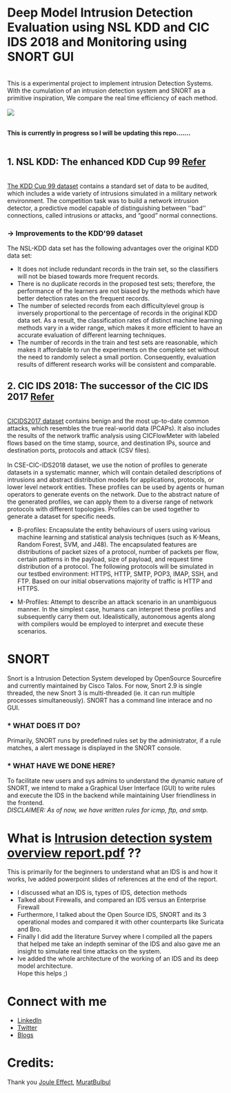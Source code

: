 # Deep Model Intrusion Detection Evaluation using NSL KDD and CIC IDS 2018 and Monitoring using SNORT GUI
<br>
This is a experimental project to implement intrusion Detection Systems. With the cumulation of an intrusion detection system and SNORT as a primitive inspiration, We compare the real time efficiency of each method.
<br></br>
<img src="https://user-images.githubusercontent.com/70995581/209061112-3de8e0c7-07bd-4f7d-bb74-0c05727c52ec.PNG"/>

<br>**This is currently in progress so I will be updating this repo.......**</br>
<br>
## 1. NSL KDD: The enhanced KDD Cup 99 [Refer](https://www.unb.ca/cic/datasets/nsl.html)
<br>[The KDD Cup 99 dataset](https://www.tensorflow.org/datasets/catalog/kddcup99) contains a standard set of data to be audited, which includes a wide variety of intrusions simulated in a military network environment.
The competition task was to build a network intrusion detector, a predictive model capable of distinguishing between ''bad’’ connections, called intrusions or attacks, and “good” normal connections.
### -> Improvements to the KDD'99 dataset
The NSL-KDD data set has the following advantages over the original KDD data set:

* It does not include redundant records in the train set, so the classifiers will not be biased towards more frequent records.
* There is no duplicate records in the proposed test sets; therefore, the performance of the learners are not biased by the methods which have better detection rates on the frequent records.
* The number of selected records from each difficultylevel group is inversely proportional to the percentage of records in the original KDD data set. As a result, the classification rates of distinct machine learning methods vary in a wider range, which makes it more efficient to have an accurate evaluation of different learning techniques.
* The number of records in the train and test sets are reasonable, which makes it affordable to run the experiments on the complete set without the need to randomly select a small portion. Consequently, evaluation results of different research works will be consistent and comparable.

## 2. CIC IDS 2018: The successor of the CIC IDS 2017 [Refer](https://www.unb.ca/cic/datasets/ids-2018.html)
<br>[CICIDS2017 dataset](https://www.unb.ca/cic/datasets/ids-2017.html) contains benign and the most up-to-date common attacks, which resembles the true real-world data (PCAPs). It also includes the results of the network traffic analysis using CICFlowMeter with labeled flows based on the time stamp, source, and destination IPs, source and destination ports, protocols and attack (CSV files).</br>
<br>In CSE-CIC-IDS2018 dataset, we use the notion of profiles to generate datasets in a systematic manner, which will contain detailed descriptions of intrusions and abstract distribution models for applications, protocols, or lower level network entities. These profiles can be used by agents or human operators to generate events on the network. Due to the abstract nature of the generated profiles, we can apply them to a diverse range of network protocols with different topologies. Profiles can be used together to generate a dataset for specific needs.</br>
* B-profiles: Encapsulate the entity behaviours of users using various machine learning and statistical analysis techniques (such as K-Means, Random Forest, SVM, and J48). The encapsulated features are distributions of packet sizes of a protocol, number of packets per flow, certain patterns in the payload, size of payload, and request time distribution of a protocol. The following protocols will be simulated in our testbed environment: HTTPS, HTTP, SMTP, POP3, IMAP, SSH, and FTP. Based on our initial observations majority of traffic is HTTP and HTTPS.

* M-Profiles: Attempt to describe an attack scenario in an unambiguous manner. In the simplest case, humans can interpret these profiles and subsequently carry them out. Idealistically, autonomous agents along with compilers would be employed to interpret and execute these scenarios.
# SNORT
Snort is a Intrusion Detection System developed by OpenSource Sourcefire and currently maintained by Cisco Talos. For now, Snort 2.9 is single threaded, the new Snort 3 is multi-threaded (ie. it can run multiple processes simultaneously). SNORT has a command line interace and no GUI.<br>
### * WHAT DOES IT DO?
Primarily, SNORT runs by predefined rules set by the administrator, if a rule matches, a alert message is displayed in the SNORT console.
### * WHAT HAVE WE DONE HERE?
To facilitate new users and sys admins to understand the dynamic nature of SNORT, we intend to make a Graphical User Interface 
(GUI) to write rules and execute the IDS in the backend while maintaining User friendliness in the frontend.<br>
*DISCLAIMER: As of now, we have written rules for icmp, ftp, and smtp.*
# What is [Intrusion detection system overview report.pdf](https://github.com/WhiteHatCyberus/Deep-Model-Evaluation-Intrusion-Detection-System-using-NSL-KDD-CIC-IDS-2018/blob/main/intrusion%20detection%20system%20overview%20report.pdf) ??
This is primarily for the beginners to understand what an IDS is and how it works, Ive added powerpoint slides of references at the end of the report.
* I discussed what an IDS is, types of IDS, detection methods
* Talked about Firewalls, and compared an IDS versus an Enterprise Firewall
* Furthermore, I talked about the Open Source IDS, SNORT and its 3 operational modes and compared it with other counterparts like Suricata and Bro.
* Finally I did add the literature Survey where I compiled all the papers that helped me take an indepth seminar of the IDS and also gave me an insight to simulate real time attacks on the system.
* Ive added the whole architecture of the working of an IDS and its deep model architecture.
<br> Hope this helps ;)<br>
# Connect with me
* [LinkedIn](https://www.linkedin.com/in/whcyberus/)
* [Twitter](https://twitter.com/MattSleety)
* [Blogs](https://ethicalcyberuspathways.wordpress.com/)
# Credits:
Thank you [Joule Effect](https://github.com/jouleffect),
[MuratBulbul](https://github.com/muratbulbul)
